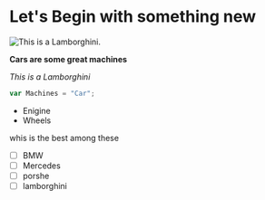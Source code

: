 # Let's Begin with something new


![This is a Lamborghini.](https://cdn.motor1.com/images/mgl/8LQ6M/s1/lamborghini-aventador-svj-63-roadster.jpg)

**Cars are some great machines**

*This is a Lamborghini*

``` javascript
var Machines = "Car";
```

<ul>
    <li>Enigine</li>
    <li>Wheels</li>
</ul>

whis is the best among these
- [ ] BMW
- [ ] Mercedes
- [ ] porshe 
- [ ] lamborghini 
